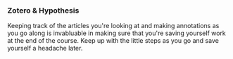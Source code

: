 <title>Week 1</title> 
<h3><p>Zotero & Hypothesis</p></h3>
<p>Keeping track of the articles you're looking at and making annotations as you go along is invabluable in making sure that you're saving yourself work at the end of the course. Keep up with the little steps as you go and save yourself a headache later.</p>
